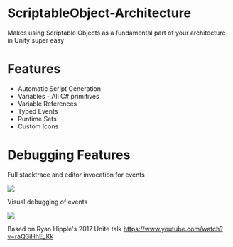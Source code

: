 # ScriptableObject-Architecture
Makes using Scriptable Objects as a fundamental part of your architecture in Unity super easy

# Features
- Automatic Script Generation
- Variables - All C# primitives
- Variable References
- Typed Events
- Runtime Sets
- Custom Icons

# Debugging Features
Full stacktrace and editor invocation for events

![](https://i.imgur.com/GHkiIBd.png)

Visual debugging of events

![](https://i.imgur.com/GPP3aVR.gif)

Based on Ryan Hipple's 2017 Unite talk https://www.youtube.com/watch?v=raQ3iHhE_Kk
